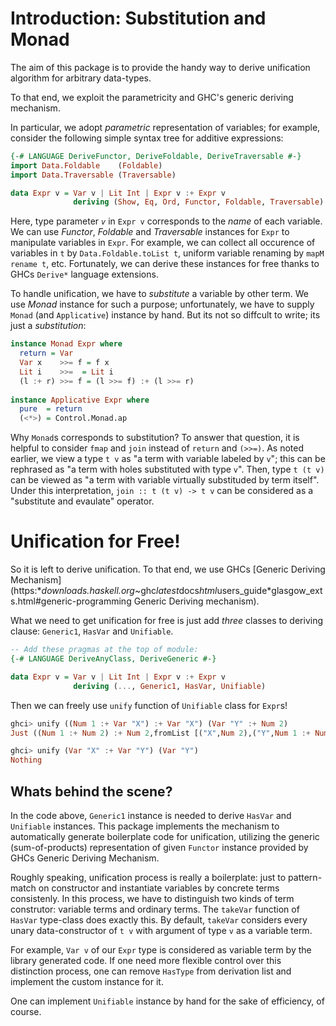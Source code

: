 # Introduction: Substitution and Monad

The aim of this package is to provide the handy way to derive
unification algorithm for arbitrary data-types.

To that end, we exploit the parametricity and GHC's generic deriving mechanism.

In particular, we adopt *parametric* representation of variables;
for example, consider the following simple syntax tree for additive expressions:

```haskell
{-# LANGUAGE DeriveFunctor, DeriveFoldable, DeriveTraversable #-}
import Data.Foldable    (Foldable)
import Data.Traversable (Traversable)

data Expr v = Var v | Lit Int | Expr v :+ Expr v
              deriving (Show, Eq, Ord, Functor, Foldable, Traversable)
```

Here, type parameter *`v`* in `Expr v` corresponds to the *name* of each variable.
We can use *Functor*, *Foldable* and *Traversable* instances
for `Expr` to manipulate variables in `Expr`.
For example, we can collect all occurence of variables in `t` by `Data.Foldable.toList t`,
uniform variable renaming by `mapM rename t`, etc.
Fortunately, we can derive these instances for free thanks to GHCs `Derive*` language extensions.

To handle unification, we have to *substitute* a variable by other term.
We use *Monad* instance for such a purpose; unfortunately, we have to supply
`Monad` (and `Applicative`) instance by hand.
But its not so diffcult to write; its just a *substitution*:

```haskell
instance Monad Expr where
  return = Var
  Var x    >>= f = f x
  Lit i    >>=  = Lit i
  (l :+ r) >>= f = (l >>= f) :+ (l >>= r)
 
instance Applicative Expr where
  pure  = return
  (<*>) = Control.Monad.ap
```

Why `Monad`s corresponds to substitution?
To answer that question, it is helpful to consider `fmap` and `join`
instead of `return` and `(>>=)`.
As noted earlier, we view a type `t v` as "a term with variable labeled by `v`";
this can be rephrased as "a term with holes substituted with type `v`".
Then, type `t (t v)` can be viewed as "a term with variable virtually substituded by term itself".
Under this interpretation, `join :: t (t v) -> t v` can be considered as a "substitute and evaulate" operator.

# Unification for Free!

So it is left to derive unification.
To that end, we use GHCs [Generic Deriving Mechanism](https:**downloads.haskell.org*~ghc*latest*docs*html*users_guide*glasgow_exts.html#generic-programming Generic Deriving mechanism).

What we need to get unification for free is just add *three* classes to deriving clause:
`Generic1`, `HasVar` and `Unifiable`.

```haskell
-- Add these pragmas at the top of module:
{-# LANGUAGE DeriveAnyClass, DeriveGeneric #-}

data Expr v = Var v | Lit Int | Expr v :+ Expr v
              deriving (..., Generic1, HasVar, Unifiable)
```

Then we can freely use `unify` function of `Unifiable` class for `Expr`s!

```haskell
ghci> unify ((Num 1 :+ Var "X") :+ Var "X") (Var "Y" :+ Num 2)
Just ((Num 1 :+ Num 2) :+ Num 2,fromList [("X",Num 2),("Y",Num 1 :+ Num 2)])

ghci> unify (Var "X" :+ Var "Y") (Var "Y")
Nothing
```

## Whats behind the scene?

In the code above, `Generic1` instance is needed to derive `HasVar` and `Unifiable` instances.
This package implements the mechanism to automatically generate boilerplate code for unification,
utilizing the generic (sum-of-products) representation of given `Functor` instance provided by
GHCs Generic Deriving Mechanism.

Roughly speaking, unification process is really a boilerplate: just to pattern-match on constructor
and instantiate variables by concrete terms consistenly.
In this process, we have to distinguish two kinds of term construtor: variable terms and ordinary terms.
The `takeVar` function of `HasVar` type-class does exactly this.
By default, `takeVar` considers every unary data-constructor of `t v` with argument of type `v` as a variable term.

For example, `Var v` of our `Expr` type is considered as variable term by the library generated code.
If one need more flexible control over this distinction process, one can remove `HasType`
from derivation list and implement the custom instance for it.

One can implement `Unifiable` instance by hand for the sake of efficiency, of course.
